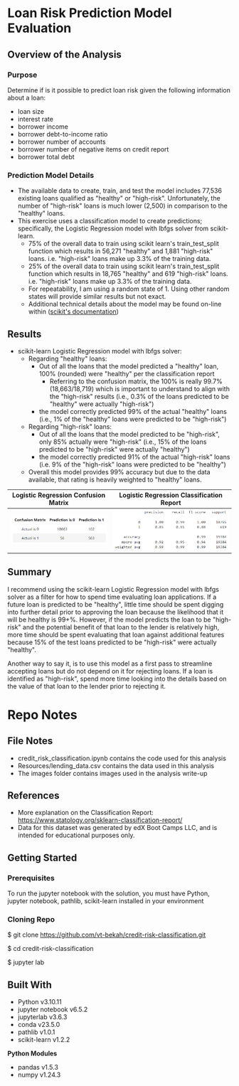 # Loan Risk Prediction Model Evaluation 

## Overview of the Analysis

### Purpose
Determine if is it possible to predict loan risk given the following information about a loan:
  * loan size
  * interest rate
  * borrower income
  * borrower debt-to-income ratio
  * borrower number of accounts
  * borrower number of negative items on credit report
  * borrower total debt

### Prediction Model Details
* The available data to create, train, and test the model includes 77,536 existing loans qualified as "healthy" or "high-risk". Unfortunately, the number of "high-risk" loans is much lower (2,500) in comparison to the "healthy" loans. 
* This exercise uses a classification model to create predictions; specifically, the Logistic Regression model with lbfgs solver from scikit-learn.
  * 75% of the overall data to train using scikit learn's train_test_split function which results in 56,271 "healthy" and 1,881 "high-risk" loans. i.e. "high-risk" loans make up 3.3% of the training data.
  * 25% of the overall data to train using scikit learn's train_test_split function which results in 18,765 "healthy" and 619 "high-risk" loans. i.e. "high-risk" loans make up 3.3% of the training data.
  * For repeatability, I am using a random state of 1. Using other random states will provide similar results but not exact.
  * Additional technical details about the model may be found on-line within ([scikit's documentation](https://scikit-learn.org/stable/modules/generated/sklearn.linear_model.LogisticRegression.html))

## Results

* scikit-learn Logistic Regression model with lbfgs solver:
  * Regarding "healthy" loans:
    * Out of all the loans that the model predicted a "healthy" loan, 100% (rounded) were "healthy" per the classification report
      * Referring to the confusion matrix, the 100% is really 99.7% (18,663/18,719) which is important to understand to align with the "high-risk" results (i.e., 0.3% of the loans predicted to be "healthy" were actually "high-risk")
    * the model correctly predicted 99% of the actual "healthy" loans (i.e., 1% of the "healthy" loans were predicted to be "high-risk")
  * Regarding "high-risk" loans:
    * Out of all the loans that the model predicted to be "high-risk", only 85% actually were "high-risk" (i.e., 15% of the loans predicted to be "high-risk" were actually "healthy")
    * the model correctly predicted 91% of the actual "high-risk" loans (i.e. 9% of the "high-risk" loans were predicted to be "healthy")
  * Overall this model provides 99% accuracy but due to the data available, that rating is heavily weighted to "healthy" loans.

Logistic Regression Confusion Matrix | Logistic Regression Classification Report 
:-------------------------:|:-------------------------:
![LR Confusion Matrix](images/LR_CM.png)  |  ![LR Classification Report](images/LR_CR.png)


## Summary

I recommend using the scikit-learn Logistic Regression model with lbfgs solver as a filter for how to spend time evaluating loan applications. If a future loan is predicted to be "healthy", little time should be spent digging into further detail prior to approving the loan because the likelihood that it will be healthy is 99+%. However, if the model predicts the loan to be "high-risk" and the potential benefit of that loan to the lender is relatively high, more time should be spent evaluating that loan against additional features because 15% of the test loans predicted to be "high-risk" were actually "healthy".

Another way to say it, is to use this model as a first pass to streamline accepting loans but do not depend on it for rejecting loans. If a loan is identified as "high-risk", spend more time looking into the details based on the value of that loan to the lender prior to rejecting it. 

# 
#
# Repo Notes

## File Notes
* credit_risk_classification.ipynb contains the code used for this analysis
* Resources/lending_data.csv contains the data used in this analysis
* The images folder contains images used in the analysis write-up

## References
* More explanation on the Classification Report: https://www.statology.org/sklearn-classification-report/ 
* Data for this dataset was generated by edX Boot Camps LLC, and is intended for educational purposes only.
 

## Getting Started

### Prerequisites
To run the jupyter notebook with the solution, you must have Python, jupyter notebook, pathlib, scikit-learn installed in your environment

### Cloning Repo
$ git clone https://github.com/vt-bekah/credit-risk-classification.git

$ cd credit-risk-classification

$ jupyter lab

## Built With
* Python v3.10.11
* jupyter notebook v6.5.2
* jupyterlab v3.6.3
* conda v23.5.0
* pathlib v1.0.1
* scikit-learn v1.2.2

**Python Modules**
* pandas v1.5.3
* numpy v1.24.3
